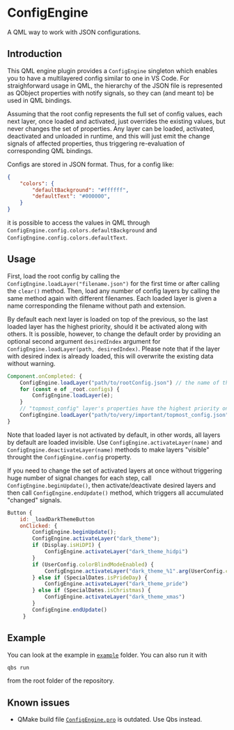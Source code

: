 # ConfigEngine

A QML way to work with JSON configurations.

## Introduction

This QML engine plugin provides a `ConfigEngine` singleton which enables you to have a multilayered config similar to one in VS Code. For straighforward usage in QML, the hierarchy of the JSON file is represented as QObject properties with notify signals, so they can (and meant to) be used in QML bindings.

Assuming that the root config represents the full set of config values, each next layer, once loaded and activated, just overrides the existing values, but never changes the set of properties. Any layer can be loaded, activated, deactivated and unloaded in runtime, and this will just emit the change signals of affected properties, thus triggering re-evaluation of corresponding QML bindings. 

Configs are stored in JSON format. Thus, for a config like:
```json
{
    "colors": {
        "defaultBackground": "#ffffff",
        "defaultText": "#000000",
    }
}
```
it is possible to access the values in QML through `ConfigEngine.config.colors.defaultBackground` and `ConfigEngine.config.colors.defaultText`. 

## Usage

First, load the root config by calling the `ConfigEngine.loadLayer("filename.json")` for the first time or after calling the `clear()` method. Then, load any number of config layers by calling the same method again with different filenames. Each loaded layer is given a name corresponding the filename without path and extension. 


By default each next layer is loaded on top of the previous, so the last loaded layer has the highest priority, should it be activated along with others. It is possible, however, to change the default order by providing an optional second argument `desiredIndex` argument for `ConfigEngine.loadLayer(path, desiredIndex)`. Please note that if the layer with desired index is already loaded, this will overwrite the existing data without warning. 

```qml
Component.onCompleted: {
    ConfigEngine.loadLayer("path/to/rootConfig.json") // the name of the root layer = rootConfig
    for (const e of _root.configs) {
        ConfigEngine.loadLayer(e);
    }
    // "topmost_config" layer's properties have the highest priority once it is activated
    ConfigEngine.loadLayer("path/to/very/important/topmost_config.json", 10000); 
}
```

Note that loaded layer is not activated by default, in other words, all layers by default are loaded invisible. Use `ConfigEngine.activateLayer(name)` and `ConfigEngine.deactivateLayer(name)` methods to make layers "visible" throught the `ConfigEngine.config` property.

If you need to change the set of activated layers at once without triggering huge number of signal changes for each step, call `ConfigEngine.beginUpdate()`, then activate/deactivate desired layers and then call `ConfigEngine.endUpdate()` method, which triggers all accumulated "changed" signals.

```qml
Button {
    id: _loadDarkThemeButton
    onClicked: {
        ConfigEngine.beginUpdate();
        ConfigEngine.activateLayer("dark_theme");
        if (Display.isHiDPI) {
            ConfigEngine.activateLayer("dark_theme_hidpi")
        }
        if (UserConfig.colorBlindModeEnabled) {
            ConfigEngine.activateLayer("dark_theme_%1".arg(UserConfig.colorBlindnessType))
        } else if (SpecialDates.isPrideDay) {
            ConfigEngine.activateLayer("dark_theme_pride")
        } else if (SpecialDates.isChristmas) {
            ConfigEngine.activateLayer("dark_theme_xmas")
        }
        ConfigEngine.endUpdate()
     }
```

## Example

You can look at the example in [`example`](example) folder. You can also run it with
```bash
qbs run
```
from the root folder of the repository.

## Known issues

* QMake build file [`ConfigEngine.pro`](ConfigEngine.pro) is outdated. Use Qbs instead.
